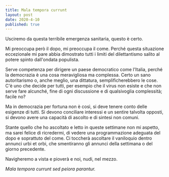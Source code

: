 ```yaml
---
title: Mala tempora currunt
layout: post
date: 2020-4-10
published: true
---
```


Usciremo da questa terribile emergenza sanitaria, questo è certo. 

Mi preoccupa però il dopo, mi preoccupa il come. Perché questa situazione eccezionale mi pare abbia dimostrato tutti i limiti del dilettantismo salito al potere spinto dall'ondata populista. 


Serve competenza per dirigere un paese democratico come l'Italia, perché la democrazia è una cosa meravigliosa ma complessa. Certo un sano autoritarismo o, anche meglio, una dittatura, semplificherebbero le cose. C'è uno che decide per tutti, per esempio che il virus non esiste e che non serve fare alcunché, fine di ogni discussione e di qualsivoglia complessità; facile no?


Ma in democrazia per fortuna non è così, si deve tenere conto delle esigenze di tutti. Si devono conciliare interessi e un sentire talvolta opposti, si devono avere una capacità di ascolto e di sintesi non comuni.

Stante quello che ho ascoltato e letto in queste settimane non mi aspetto, ma sarei felice di ricredermi, di vedere una programmazione adeguata del dopo e soprattuto del come. Ci toccherà ascoltare il vaniloquio dentro annunci urbi et orbi, che smentiranno gli annunci della settimana o del giorno precedente.

Navigheremo a vista e pioverà e noi, nudi, nel mezzo.


*Mala tempora currunt sed peiora parantur.*
